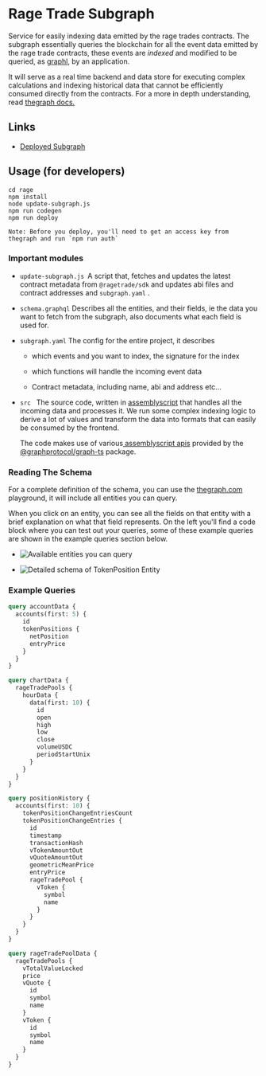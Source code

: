 # Rage Trade Subgraph

Service for easily indexing data emitted by the rage trades contracts. The subgraph essentially queries the blockchain for all the event data emitted by the rage trade contracts, these events are _indexed_ and modified to be queried, as [graphl](https://graphql.org/), by an application.

It will serve as a real time backend and data store for executing complex calculations and indexing historical data that cannot be efficiently consumed directly from the contracts.
For a more in depth understanding, read [thegraph docs.](https://thegraph.com/docs/en/developer/quick-start/)

## Links

- [Deployed Subgraph](https://thegraph.com/hosted-service/subgraph/fr0ntenddev/rage-trade)

## Usage (for developers)

```shell
cd rage
npm install
node update-subgraph.js
npm run codegen
npm run deploy
```

```
Note: Before you deploy, you'll need to get an access key from thegraph and run `npm run auth`
```

### Important modules

- `update-subgraph.js `A script that, fetches and updates the latest contract metadata from `@ragetrade/sdk` and updates abi files and contract addresses and `subgraph.yaml` .

- `schema.graphql`&#x20;
  Describes all the entities, and their fields, ie the data you want to fetch from the subgraph, also documents what each field is used for.

- `subgraph.yaml`
 The config for the entire project, it describes

  - which events and you want to index, the signature for the index

  - which functions will handle the incoming event data

  - Contract metadata, including name, abi and address etc...

- `src `
The source code, written in [assemblyscript](https://www.assemblyscript.org/) that handles all the incoming data and processes it. We run some complex indexing logic to derive a lot of values and transform the data into formats that can easily be consumed by the frontend.

  The code makes use of various[ assemblyscript apis](https://thegraph.com/docs/en/developer/assemblyscript-api/) provided by the [@graphprotocol/graph-ts](https://www.npmjs.com/package/@graphprotocol/graph-ts) package.

### Reading The Schema

For a complete definition of the schema, you can use the [thegraph.com](https://thegraph.com/hosted-service/subgraph/fr0ntenddev/rage-trade) playground, it will include all entities you can query.

When you click on an entity, you can see all the fields on that entity with a brief explanation on what that field represents. On the left you'll find a code block where you can test out your queries, some of these example queries are shown in the example queries section below.

- ![Available entities you can query](https://archbee-image-uploads.s3.amazonaws.com/tlTHHA14JH0KqPP32avUY/Fk5HrXYs3Kv9HdRIQZ7bx_screenshot-2022-04-09-at-125549-pm.png)

- ![Detailed schema of TokenPosition Entity](https://archbee-image-uploads.s3.amazonaws.com/tlTHHA14JH0KqPP32avUY/Uxfl1ZtfDbHlQrFfjhkD__screenshot-2022-04-09-at-125603-pm.png)

### Example Queries

```graphql
query accountData {
  accounts(first: 5) {
    id
    tokenPositions {
      netPosition
      entryPrice
    }
  }
}
```

```graphql
query chartData {
  rageTradePools {
    hourData {
      data(first: 10) {
        id
        open
        high
        low
        close
        volumeUSDC
        periodStartUnix
      }
    }
  }
}
```

```graphql
query positionHistory {
  accounts(first: 10) {
    tokenPositionChangeEntriesCount
    tokenPositionChangeEntries {
      id
      timestamp
      transactionHash
      vTokenAmountOut
      vQuoteAmountOut
      geometricMeanPrice
      entryPrice
      rageTradePool {
        vToken {
          symbol
          name
        }
      }
    }
  }
}
```

```graphql
query rageTradePoolData {
  rageTradePools {
    vTotalValueLocked
    price
    vQuote {
      id
      symbol
      name
    }
    vToken {
      id
      symbol
      name
    }
  }
}
```
